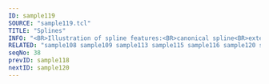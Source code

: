 ```yaml
---
ID: sample119
SOURCE: "sample119.tcl"
TITLE: "Splines"
INFO: "<BR>Illustration of spline features:<BR>canonical spline<BR>extended spline<BR>closed spline<BR>splines with angular control points.."
RELATED: "sample108 sample109 sample113 sample115 sample116 sample120 sample121"
seqNo: 38
prevID: sample118
nextID: sample120
---
```

